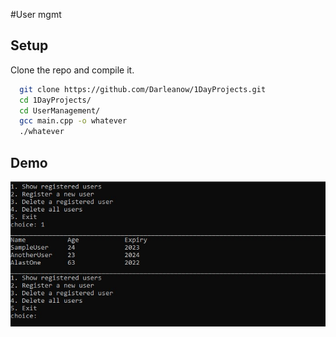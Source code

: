#User mgmt


## Setup

Clone the repo and compile it.

```bash
  git clone https://github.com/Darleanow/1DayProjects.git
  cd 1DayProjects/ 
  cd UserManagement/
  gcc main.cpp -o whatever
  ./whatever
```
    
## Demo

![](https://github.com/Darleanow/1DayProjects/blob/main/UserManagement/usrmgmt.jpg)


